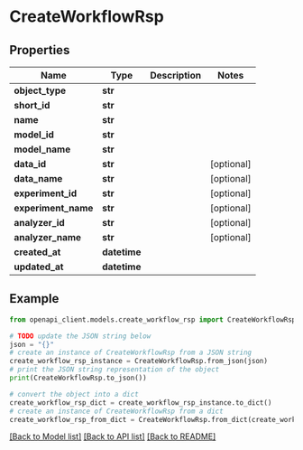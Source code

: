 # CreateWorkflowRsp


## Properties

Name | Type | Description | Notes
------------ | ------------- | ------------- | -------------
**object_type** | **str** |  | 
**short_id** | **str** |  | 
**name** | **str** |  | 
**model_id** | **str** |  | 
**model_name** | **str** |  | 
**data_id** | **str** |  | [optional] 
**data_name** | **str** |  | [optional] 
**experiment_id** | **str** |  | [optional] 
**experiment_name** | **str** |  | [optional] 
**analyzer_id** | **str** |  | [optional] 
**analyzer_name** | **str** |  | [optional] 
**created_at** | **datetime** |  | 
**updated_at** | **datetime** |  | 

## Example

```python
from openapi_client.models.create_workflow_rsp import CreateWorkflowRsp

# TODO update the JSON string below
json = "{}"
# create an instance of CreateWorkflowRsp from a JSON string
create_workflow_rsp_instance = CreateWorkflowRsp.from_json(json)
# print the JSON string representation of the object
print(CreateWorkflowRsp.to_json())

# convert the object into a dict
create_workflow_rsp_dict = create_workflow_rsp_instance.to_dict()
# create an instance of CreateWorkflowRsp from a dict
create_workflow_rsp_from_dict = CreateWorkflowRsp.from_dict(create_workflow_rsp_dict)
```
[[Back to Model list]](../README.md#documentation-for-models) [[Back to API list]](../README.md#documentation-for-api-endpoints) [[Back to README]](../README.md)


